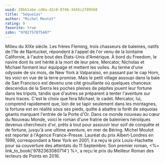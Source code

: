 ```yaml
---
uuid: 28bb1abe-cd0a-42c0-874b-3445c2f89568
title: "Séquoias"
author: "Michel Moutot"
rating: 9
favorite: true
isbn: "9782757875407"
---
```


Milieu du XIXe siècle. Les frères Fleming, trois chasseurs de baleines, natifs de l'île de Nantucket, répondent à l'appel de l'or venu de la lointaine Californie, à l'autre bout des États-Unis d'Amérique. À bord du Freedom, le navire dont ils ont hérité à la mort de leur père, Mercator, Nicholas et Michael forment leur équipage et mettent les voiles. Au terme d'une odyssée de six mois, de New York à Valparaíso, en passant par le cap Horn, les voici en vue de la terre promise. Mais le petit village assoupi dans la baie de San Francisco est devenu une cité grouillante où quelques chanceux descendus de la Sierra les poches pleines de pépites jouent leur fortune dans les tripots, tandis que d'autres se préparent à tenter l'aventure sur leurs traces. C'est le choix que fera Michael, le cadet. Mercator, lui, comprend rapidement que, loin de se tapir seulement dans les montagnes, la fortune est en réalité sous ses pieds, quitte à abattre la forêt de séquoias géants marquant l'entrée de la Porte d'Or. Dans ce monde nouveau au cœur du Nouveau Monde, voici le roman d'une fratrie de baleiniers héroïques devenus chercheurs d'or, prêts à tout pour assouvir leur soif de conquête et de fortune, jusqu'à une ultime aventure, en mer de Béring. Michel Moutot est reporter à l'Agence France-Presse. Lauréat du prix Albert-Londres en 1999, correspondant à New York en 2001, il a reçu le prix Louis-Hachette pour sa couverture des attentats du 11 Septembre. Son premier roman, <%= link_to_book('9782363080714') %>, a reçu le prix du Meilleur Roman des lecteurs de Points en 2016.